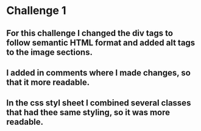 # Challenge 1

## For this challenge I changed the div tags to follow semantic HTML format and added alt tags to the image sections. 

## I added in comments where I made changes, so that it more readable. 

## In the css styl sheet I combined several classes that had thee same styling, so it was more readable. 
